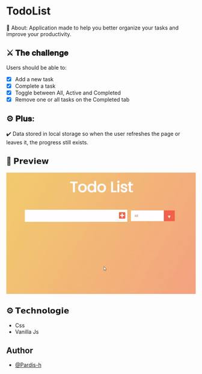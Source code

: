 # TodoList
🔎 About: Application made to help you better organize your tasks and improve your productivity.

## ⚔️ 𝐓𝐡𝐞 𝐜𝐡𝐚𝐥𝐥𝐞𝐧𝐠𝐞
Users should be able to:
- [x]  Add a new task
- [x] Complete a task
- [x] Toggle between All, Active and Completed
- [x] Remove one or all tasks on the Completed tab

## ⚙️ 𝐏𝐥𝐮𝐬: 
✔️ Data stored in local storage so when the user refreshes the page or leaves it, the progress still exists.


## 👀 𝗣𝗿𝗲𝘃𝗶𝗲𝘄
<img src="../readme-files/TodoList.gif">

## ⚙️ 𝗧𝗲𝗰𝗵𝗻𝗼𝗹𝗼𝗴𝗶𝗲
*   Css
*   Vanilla Js

## Author
- [@Pardis-h](https://github.com/Pardis-h)
